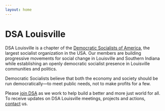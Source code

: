 ```yaml
---
layout: home
---
```

# DSA Louisville

DSA Louisville is a chapter of the [Democratic Socialists of America](http://dsausa.org), the largest socialist organization in the USA. Our members are building progressive movements for social change in Louisville and Southern Indiana while establishing an openly democratic socialist presence in Louisville communities and politics.

Democratic Socialists believe that both the economy and society should be run democratically—to meet public needs, not to make profits for a few.

Please [join DSA](http://dsausa.org/join) as we work to help build a better and more just world for all.  To receive updates on DSA Louisville meetings, projects and actions, [contact](http://goo.gl/I4MVf9) us.
